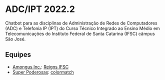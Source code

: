 # ADC/IPT 2022.2

Chatbot para as disciplinas de Administração de Redes de Computadores (ADC) e Telefonia IP (IPT) do Curso Técnico Integrado ao Ensino Médio em Telecomunicações do Instituto Federal de Santa Catarina (IFSC) câmpus São José.

## Equipes

- [Amongus Inc.](https://github.com/Amongus-Inc): [Reigns IFSC](https://github.com/Amongus-Inc/ReignsIFSC)
- [Super Poderosas](https://github.com/super-poderosas): [colormatch](https://github.com/super-poderosas/colormatch)
